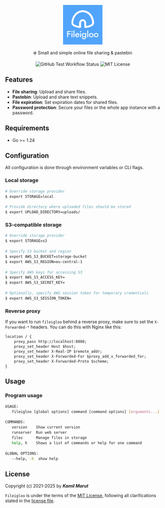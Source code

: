 <p align="center">
    <img src="server/static/logo.svg" width="128">
    <p align="center">❄️ Small and simple online file sharing & pastebin</p>
    <p align="center">
      <img alt="GitHub Test Workflow Status" src="https://img.shields.io/github/actions/workflow/status/exler/fileigloo/test.yml?branch=main">
      <img alt="MIT License" src="https://img.shields.io/github/license/exler/fileigloo?color=lightblue">
    </p>
</p>

## Features

- **File sharing**: Upload and share files.
- **Pastebin**: Upload and share text snippets.
- **File expiration**: Set expiration dates for shared files.
- **Password protection**: Secure your files or the whole app instance with a password.

## Requirements

* Go >= 1.24

## Configuration

All configuration is done through environment variables or CLI flags.

### Local storage

```bash
# Override storage provider
$ export STORAGE=local

# Provide directory where uploaded files should be stored
$ export UPLOAD_DIRECTORY=uploads/
```

### S3-compatible storage

```bash
# Override storage provider
$ export STORAGE=s3

# Specify S3 bucket and region
$ export AWS_S3_BUCKET=storage-bucket
$ export AWS_S3_REGION=eu-central-1

# Specify AWS keys for accessing S3
$ export AWS_S3_ACCESS_KEY=
$ export AWS_S3_SECRET_KEY=

# Optionally, specify AWS session token for temporary credentials
$ export AWS_S3_SESSION_TOKEN=
```

### Reverse proxy

If you want to run `fileigloo` behind a reverse proxy, make sure to set the `X-Forwarded-*` headers. You can do this with Nginx like this:

```nginx
location / {
    proxy_pass http://localhost:8080;
    proxy_set_header Host $host;
    proxy_set_header X-Real-IP $remote_addr;
    proxy_set_header X-Forwarded-For $proxy_add_x_forwarded_for;
    proxy_set_header X-Forwarded-Proto $scheme;
}
```

## Usage

### Program usage

```bash
USAGE:
   fileigloo [global options] command [command options] [arguments...]

COMMANDS:
   version    Show current version
   runserver  Run web server
   files      Manage files in storage
   help, h    Shows a list of commands or help for one command

GLOBAL OPTIONS:
   --help, -h  show help
```

## License

Copyright (c) 2021-2025 by ***Kamil Marut***

`Fileigloo` is under the terms of the [MIT License](https://www.tldrlegal.com/l/mit), following all clarifications stated in the [license file](LICENSE).

